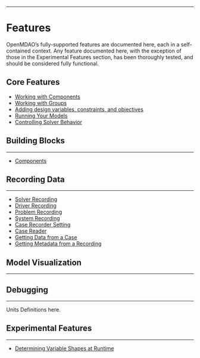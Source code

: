 <!-- #region -->
---
# Features

OpenMDAO’s fully-supported features are documented here, each in a self-contained context. Any feature documented here, with the exception of those in the Experimental Features section, has been thoroughly tested, and should be considered fully functional.


## Core Features
- [Working with Components](core_features/working_with_components/main.md)
- [Working with Groups](core_features/working_with_groups/main.md)
- [Adding design variables, constraints, and objectives](core_features/adding_desvars_cons_objs/main.md)
- [Running Your Models](core_features/running_your_models/main.md)
- [Controlling Solver Behavior](core_features/controlling_solver_behavior/main.md)

## Building Blocks
---
<!-- #endregion -->
- [Components](building_blocks/components/components.md)

## Recording Data
---
- [Solver Recording](features/recording/solver_recording.ipynb)
- [Driver Recording](features/recording/driver_recording.ipynb)
- [Problem Recording](features/recording/problem_recording.ipynb)
- [System Recording](features/recording/system_recording.ipynb)
- [Case Recorder Setting](features/recording/case_recorder.ipynb)
- [Case Reader](features/recording/case_reader.ipynb)
- [Getting Data from a Case](features/recording/case_reader_data.ipynb)
- [Getting Metadata from a Recording](features/recording/recording_metadata.ipynb)

## Model Visualization
---

## Debugging
---

Units Definitions here.

## Experimental Features
---
- [Determining Variable Shapes at Runtime](experimental/dyn_shapes.ipynb)
